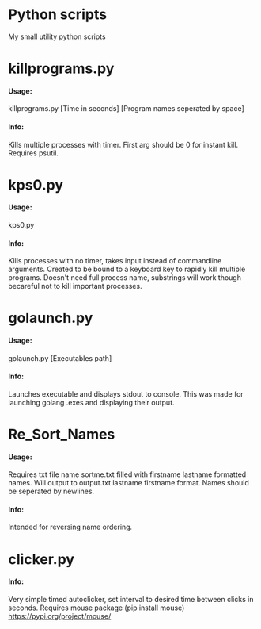 # Python scripts
My small utility python scripts

# killprograms.py
#### Usage: 
killprograms.py \[Time in seconds] \[Program names seperated by space]

#### Info:
Kills multiple processes with timer. First arg should be 0 for instant kill. Requires psutil.

# kps0.py
#### Usage: 
kps0.py

#### Info: 
Kills processes with no timer, takes input instead of commandline arguments. Created to be bound to a keyboard key to rapidly kill multiple programs.
Doesn't need full process name, substrings will work though becareful not to kill important processes.

# golaunch.py
#### Usage: 
golaunch.py \[Executables path]

#### Info: 
Launches executable and displays stdout to console. This was made for launching golang .exes and displaying their output.

# Re_Sort_Names
#### Usage: 
Requires txt file name sortme.txt filled with firstname lastname formatted names. Will output to output.txt lastname firstname format.
Names should be seperated by newlines.

#### Info: 
Intended for reversing name ordering.

# clicker.py
#### Info:
Very simple timed autoclicker, set interval to desired time between clicks in seconds. Requires mouse package (pip install mouse)
https://pypi.org/project/mouse/

